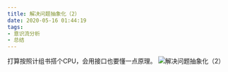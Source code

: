 ```yaml
---
title: 解决问题抽象化（2）
date: 2020-05-16 01:44:19
tags:
- 意识流分析
- 总结
---
```

打算按照计组书搭个CPU，会用接口也要懂一点原理。
![解决问题抽象化（2）](1.jpg)
